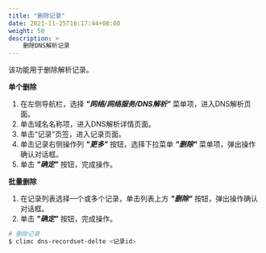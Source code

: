 ```yaml
---
title: "删除记录"
date: 2021-11-25T16:17:44+08:00
weight: 50
description: >
    删除DNS解析记录
---
```


该功能用于删除解析记录。

**单个删除**

1. 在左侧导航栏，选择 **_"网络/网络服务/DNS解析"_** 菜单项，进入DNS解析页面。
2. 单击域名名称项，进入DNS解析详情页面。
2. 单击“记录”页签，进入记录页面。
3. 单击记录右侧操作列 **_"更多"_** 按钮，选择下拉菜单 **_"删除"_** 菜单项，弹出操作确认对话框。
4. 单击 **_"确定"_** 按钮，完成操作。

**批量删除**

1. 在记录列表选择一个或多个记录，单击列表上方 **_"删除"_** 按钮，弹出操作确认对话框。
2. 单击 **_"确定"_** 按钮，完成操作。

```bash
# 删除记录
$ climc dns-recordset-delte <记录id>
```